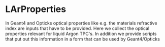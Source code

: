 # LArProperties
In Geant4 and Opticks optical properties like e.g. the materials refractive index are inputs that have to be provided. Here we collect the optical properties relevant for liquid Argon TPC's. In addition we provide scripts that put out this information in a form that can be used by Geant4/Opticks
